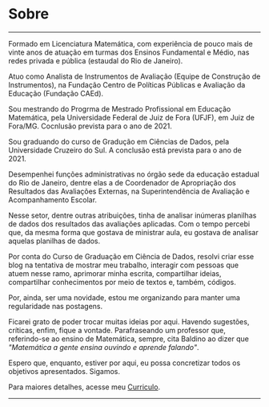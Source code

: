 # Sobre 


---

Formado em Licenciatura Matemática, com experiência de pouco mais de vinte anos de atuação em turmas dos Ensinos Fundamental e Médio, nas redes privada e pública (estaudal do Rio de Janeiro).

Atuo como Analista de Instrumentos de Avaliação (Equipe de Construção de Instrumentos), na Fundação Centro de Políticas Públicas e Avaliação da Educação (Fundação CAEd).

Sou mestrando do Progrma de Mestrado Profissional em Educação Matemática, pela Universidade Federal de Juiz de Fora (UFJF), em Juiz de Fora/MG. Cocnlusão prevista para o ano de 2021.

Sou graduando do curso de Gradução  em Ciências de Dados, pela Universidade Cruzeiro do Sul. A conclusão está prevista para o ano de 2021.

Desempenhei funções administrativas no órgão sede da educação estadual do Rio de Janeiro, dentre elas a de Coordenador de Apropriação dos Resultados das Avaliações Externas, na Superintendência de Avaliação e Acompanhamento Escolar.

Nesse setor, dentre outras atribuições, tinha de analisar inúmeras planilhas de dados dos resultados das avaliações aplicadas. Com o tempo percebi que, da mesma forma que gostava de ministrar aula, eu gostava de analisar aquelas planilhas de dados.


Por conta do Curso de Graduação em Ciência de Dados, resolvi criar esse blog na tentativa de mostrar meu trabalho, interagir com  pessoas que atuem nesse ramo, aprimorar minha escrita, compartilhar ideias, compartilhar conhecimentos por meio de textos e, também, códigos.

Por, ainda, ser uma novidade, estou me organizando para manter uma regularidade nas postagens.

Ficarei grato de poder trocar muitas ideias por aqui. Havendo sugestões, críticas, enfim, fique a vontade. Parafraseando um professor que, referindo-se ao ensino de Matemática, sempre, cita Baldino ao dizer que *"Matemática a gente ensina ouvindo e aprende falando"*.

Espero que, enquanto, estiver por aqui, eu possa concretizar todos os objetivos apresentados.
Sigamos.

Para maiores detalhes, acesse meu <a href="https://wsoaresjr.github.io/curriculo/curriculo_wsoares.html" target="_blank">Curriculo</a>. 

---



  
   

   

    


